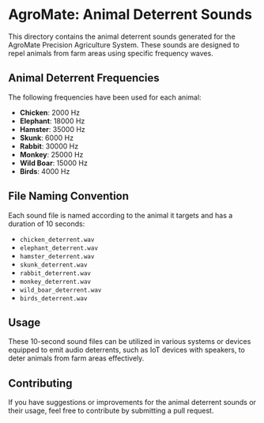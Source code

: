 # AgroMate: Animal Deterrent Sounds

This directory contains the animal deterrent sounds generated for the AgroMate Precision Agriculture System. These sounds are designed to repel animals from farm areas using specific frequency waves.

## Animal Deterrent Frequencies

The following frequencies have been used for each animal:

- **Chicken**: 2000 Hz
- **Elephant**: 18000 Hz
- **Hamster**: 35000 Hz
- **Skunk**: 6000 Hz
- **Rabbit**: 30000 Hz
- **Monkey**: 25000 Hz
- **Wild Boar**: 15000 Hz
- **Birds**: 4000 Hz

## File Naming Convention

Each sound file is named according to the animal it targets and has a duration of 10 seconds:

- `chicken_deterrent.wav`
- `elephant_deterrent.wav`
- `hamster_deterrent.wav`
- `skunk_deterrent.wav`
- `rabbit_deterrent.wav`
- `monkey_deterrent.wav`
- `wild_boar_deterrent.wav`
- `birds_deterrent.wav`

## Usage

These 10-second sound files can be utilized in various systems or devices equipped to emit audio deterrents, such as IoT devices with speakers, to deter animals from farm areas effectively.

## Contributing

If you have suggestions or improvements for the animal deterrent sounds or their usage, feel free to contribute by submitting a pull request.


